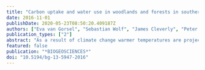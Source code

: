```yaml
---
title: "Carbon uptake and water use in woodlands and forests in southern Australia during an extreme heat wave event in the ``Angry Summer″ of 2012/2013"
date: 2016-11-01
publishDate: 2020-05-23T08:50:20.409187Z
authors: ["Eva van Gorsel", "Sebastian Wolf", "James Cleverly", "Peter Isaac", "Vanessa Haverd", "Cacilia Ewenz", "Stefan Arndt", "Jason Beringer", "Victor Resco de Dios", "Bradley J. Evans", "Anne Griebel", "Lindsay B. Hutley", "Trevor Keenan", "Natascha Kljun", "Craig Macfarlane", "Wayne S. Meyer", "Ian McHugh", "Elise Pendall", "Suzanne M. Prober", "Richard Silberstein"]
publication_types: ["2"]
abstract: "As a result of climate change warmer temperatures are projected through the 21st century and are already increasing above modelled predictions. Apart from increases in the mean, warm/hot temperature extremes are expected to become more prevalent in the future, along with an increase in the frequency of droughts. It is crucial to better understand the response of terrestrial ecosystems to such temperature extremes for predicting land-surface feedbacks in a changing climate. While land-surface feedbacks in drought conditions and during heat waves have been reported from Europe and the US, direct observations of the impact of such extremes on the carbon and water cycles in Australia have been lacking. During the 2012/2013 summer, Australia experienced a record-breaking heat wave with an exceptional spatial extent that lasted for several weeks. In this study we synthesised eddy-covariance measurements from seven woodlands and one forest site across three biogeographic regions in southern Australia. These observations were combined with model results from BIOS2 (Haverd et al., 2013a, b) to investigate the effect of the summer heat wave on the carbon and water exchange of terrestrial ecosystems which are known for their resilience toward hot and dry conditions. We found that water-limited woodland and energy-limited forest ecosystems responded differently to the heat wave. During the most intense part of the heat wave, the woodlands experienced decreased latent heat flux (23% of background value), increased Bowen ratio (154 %) and reduced carbon uptake (60 %). At the same time the forest ecosystem showed increased latent heat flux (151 %), reduced Bowen ratio (19 %) and increased carbon uptake (112 %). Higher temperatures caused increased ecosystem respiration at all sites (up to 139 %). During daytime all ecosystems remained carbon sinks, but carbon uptake was reduced in magnitude. The number of hours during which the ecosystem acted as a carbon sink was also reduced, which switched the woodlands into a carbon source on a daily average. Precipitation occurred after the first, most intense part of the heat wave, and the subsequent cooler temperatures in the temperate woodlands led to recovery of the carbon sink, decreased the Bowen ratio (65 %) and hence increased evaporative cooling. Gross primary productivity in the woodlands recovered quickly with precipitation and cooler temperatures but respiration remained high. While the forest proved relatively resilient to this short-term heat extreme the response of the woodlands is the first direct evidence that the carbon sinks of large areas of Australia may not be sustainable in a future climate with an increased number, intensity and duration of heat waves."
featured: false
publication: "*BIOGEOSCIENCES*"
doi: "10.5194/bg-13-5947-2016"
---
```



